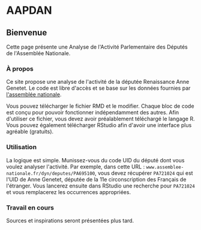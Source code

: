 # AAPDAN

## Bienvenue

Cette page présente une Analyse de l'Activité Parlementaire des Députés de l'Assemblée Nationale.

### À propos

Ce site propose une analyse de l'activité de la députée Renaissance Anne Genetet. Le code est libre d'accès et se base sur les données fournies par [l'assemblée nationale](https://data.assemblee-nationale.fr/).

Vous pouvez télécharger le fichier RMD et le modifier. Chaque bloc de code est conçu pour pouvoir fonctionner indépendamment des autres. Afin d'utiliser ce fichier, vous devez avoir préalablement téléchargé le langage R. Vous pouvez également télécharger RStudio afin d'avoir une interface plus agréable (gratuits).

### Utilisation

La logique est simple. Munissez-vous du code UID du député dont vous voulez analyser l'activité. Par exemple, dans cette URL : `www.assemblee-nationale.fr/dyn/deputes/PA695100`, vous devez récupérer `PA721024` qui est l'UID de Anne Genetet, députée de la 11e circonscription des Français de l'étranger. Vous lancerez ensuite dans RStudio une recherche pour `PA721024` et vous remplacerez les occurrences appropriées.

### Travail en cours

Sources et inspirations seront présentées plus tard.
